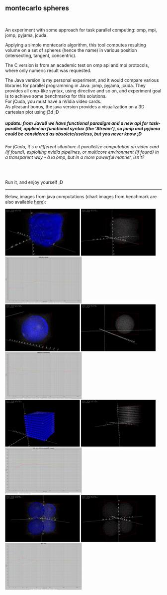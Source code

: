 ## montecarlo spheres  

<br/>

An experiment with some approach for task parallel computing: omp, mpi, jomp, pyjama, jcuda.

Applying a simple montecarlo algorithm, this tool computes resulting volume on a set of spheres (hence the name) in various position (intersecting, tangent, concentric).

The C version is from an academic test on omp api and mpi protocols, where only numeric result was requested.

The Java version is my personal experiment, and it would compare various libraries for parallel programming in Java: jomp, pyjama, jcuda. They provides all omp-like syntax, using directive and so on, and experiment goal is to achieve some benchmarks for this solutions.   
For jCuda, you must have a nVidia video cards.  
As pleasant bonus, the java version provides a visualization on a 3D cartesian plot using j3d ;D

##### update: from Java8 we have functional paradigm and a new api for task-parallel, applied on functional syntax (the 'Stream'), so jomp and pyjama could be considered as obsolete/useless, but you never know ;D
###### For jCuda, it's a different situation: it parallelize computation on video card (if found), exploiting nvidia pipelines, or multicore environment (if found) in a transparent way - à la omp, but in a more powerful manner, isn't?  

<br/>

Run it, and enjoy yourself ;D

----
Below, images from java computations (chart images from benchmark are also available [here](https://github.com/k0smik0/montecarlo_spheres/tree/master/java/montecarlo_spheres_java/images)):

<div> <span>
<img alt="1000_random_spheres" src="https://raw.githubusercontent.com/k0smik0/montecarlo_spheres/master/java/montecarlo_spheres_java/images/1000_sfere_casuali_3d.png" 
height="150" > 
</span><span>
<img alt="1000_random_spheres_only_points" src="https://raw.githubusercontent.com/k0smik0/montecarlo_spheres/master/java/montecarlo_spheres_java/images/1000_sfere_casuali_3d_only_found_points.png" height="150"> 
</span><span>
<img alt="1000_random_spheres_only_points" src="https://raw.githubusercontent.com/k0smik0/montecarlo_spheres/master/java/montecarlo_spheres_java/images/1000_sfere_casuali_chart.png" height="150"> 
</span></div>

<div> <span>
<img alt="1000_concentric_spheres" src="https://raw.githubusercontent.com/k0smik0/montecarlo_spheres/master/java/montecarlo_spheres_java/images/1000_sfere_concentriche_3d.png" height="150" >
</span><span>
<img alt="1000_concentric_spheres_only_points" src="https://raw.githubusercontent.com/k0smik0/montecarlo_spheres/master/java/montecarlo_spheres_java/images/1000_sfere_concentriche_3d_only_found_points.png" height="150" >
</span><span>
<img alt="1000_random_spheres_only_points" src="https://raw.githubusercontent.com/k0smik0/montecarlo_spheres/master/java/montecarlo_spheres_java/images/1000_sfere_concentriche_chart.png" height="150"> 
</span></div>

<div> <span>
<img alt="1000_not_intersecting_nor_tangent_spheres" src="https://raw.githubusercontent.com/k0smik0/montecarlo_spheres/master/java/montecarlo_spheres_java/images/1000_sfere_non_intersecanti_ne_tangenti_3d.png" height="150" >
</span><span>
<img alt="1000_not_intersecting_nor_tangent_spheres_only_points" src="https://raw.githubusercontent.com/k0smik0/montecarlo_spheres/master/java/montecarlo_spheres_java/images/1000_sfere_non_intersecanti_ne_tangenti_3d_only_found_points.png" height="150" >
</span><span>
<img alt="1000_not_intersecting_nor_tangent_spheres_only_points" src="https://raw.githubusercontent.com/k0smik0/montecarlo_spheres/master/java/montecarlo_spheres_java/images/1000_sfere_non_intersecanti_ne_tangenti_chart.png" height="150" >
</span></div>

<div> <span>
<img alt="other_spheres" src="https://raw.githubusercontent.com/k0smik0/montecarlo_spheres/master/java/montecarlo_spheres_java/images/altre_sfere_3d.png" height="150">
</span><span>
<img alt="other_spheres_only_points" src="https://raw.githubusercontent.com/k0smik0/montecarlo_spheres/master/java/montecarlo_spheres_java/images/altre_sfere_3d_only_found_points.png" height="150" ></span><span>
<img alt="other_spheres_only_points" src="https://raw.githubusercontent.com/k0smik0/montecarlo_spheres/master/java/montecarlo_spheres_java/images/altre_sfere_chart.png" height="150" ></span>
</div>